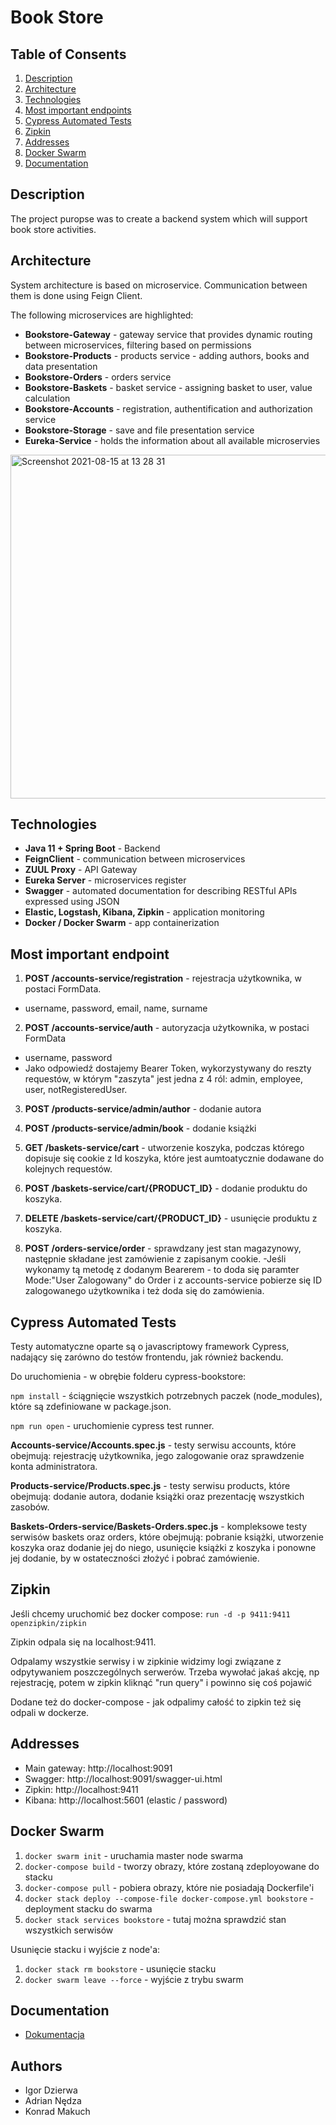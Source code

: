 # Book Store

## Table of Consents
1. [Description](#cel-oraz-architektura)
2. [Architecture](#architecture)
3. [Technologies](#technologie)
4. [Most important endpoints](#most-important-endpoints)
5. [Cypress Automated Tests](#cypress-automated-tests)
6. [Zipkin](#zipkin)
7. [Addresses](#addresses)
8. [Docker Swarm](#docker-swarm)
9. [Documentation](#documentation)

## Description
The project puropse was to create a backend system which will support book store activities.

## Architecture
System architecture is based on microservice. Communication between them is done using Feign Client.

The following microservices are highlighted:
- **Bookstore-Gateway** - gateway service that provides dynamic routing between microservices, filtering based on permissions 
- **Bookstore-Products** - products service - adding authors, books and data presentation
- **Bookstore-Orders** - orders service
- **Bookstore-Baskets** - basket service - assigning basket to user, value calculation
- **Bookstore-Accounts** - registration, authentification and authorization service
- **Bookstore-Storage** - save and file presentation service
- **Eureka-Service** - holds the information about all available microservies

<img width="550" alt="Screenshot 2021-08-15 at 13 28 31" src="https://user-images.githubusercontent.com/34041060/130590312-53528a03-4feb-4281-88b0-dadb29433364.png">

## Technologies
- **Java 11 + Spring Boot** - Backend
- **FeignClient** - communication between microservices
- **ZUUL Proxy** - API Gateway
- **Eureka Server** - microservices register
- **Swagger** - automated documentation for describing RESTful APIs expressed using JSON
- **Elastic, Logstash, Kibana, Zipkin** - application monitoring
- **Docker / Docker Swarm** - app containerization

## Most important endpoint
1. **POST /accounts-service/registration** - rejestracja użytkownika, w postaci FormData.
- username, password, email, name, surname

2. **POST /accounts-service/auth** - autoryzacja użytkownika, w postaci FormData
- username, password
- Jako odpowiedź dostajemy Bearer Token, wykorzystywany do reszty requestów, w którym "zaszyta" jest jedna z 4 ról: admin, employee, user, notRegisteredUser.
 
3. **POST /products-service/admin/author** - dodanie autora

4. **POST /products-service/admin/book** - dodanie książki

5. **GET /baskets-service/cart** - utworzenie koszyka, podczas którego dopisuje się cookie z Id koszyka, które jest aumtoatycznie dodawane do kolejnych requestów.

6. **POST /baskets-service/cart/{PRODUCT_ID}** - dodanie produktu do koszyka.

7. **DELETE /baskets-service/cart/{PRODUCT_ID}** - usunięcie produktu z koszyka.

8. **POST /orders-service/order** - sprawdzany jest stan magazynowy, następnie składane jest zamówienie z zapisanym cookie. 
-Jeśli wykonamy tą metodę z dodanym Bearerem - to doda się paramter Mode:"User Zalogowany" do Order i z accounts-service pobierze się ID zalogowanego użytkownika i też doda się do zamówienia.

## Cypress Automated Tests
Testy automatyczne oparte są o javascriptowy framework Cypress, nadający się zarówno do testów frontendu, jak również backendu.

Do uruchomienia - w obrębie folderu cypress-bookstore:

`npm install` - ściągnięcie wszystkich potrzebnych paczek (node_modules), które są zdefiniowane w package.json.

`npm run open` - uruchomienie cypress test runner.

**Accounts-service/Accounts.spec.js** - testy serwisu accounts, które obejmują: rejestrację użytkownika, jego zalogowanie oraz sprawdzenie konta administratora.

**Products-service/Products.spec.js** - testy serwisu products, które obejmują: dodanie autora, dodanie książki oraz prezentację wszystkich zasobów.

**Baskets-Orders-service/Baskets-Orders.spec.js** - kompleksowe testy serwisów baskets oraz orders, które obejmują: pobranie książki, utworzenie koszyka oraz dodanie jej do niego, usunięcie książki z koszyka i ponowne jej dodanie, by w ostateczności złożyć i pobrać zamówienie. 

## Zipkin
Jeśli chcemy uruchomić bez docker compose: `run -d -p 9411:9411 openzipkin/zipkin`

Zipkin odpala się na localhost:9411.

Odpalamy wszystkie serwisy i w zipkinie widzimy logi związane z odpytywaniem poszczególnych serwerów. Trzeba wywołać jakaś akcję, np rejestrację, potem w zipkin kliknąć "run query" i powinno się coś pojawić

Dodane też do docker-compose - jak odpalimy całość to zipkin też się odpali w dockerze.

## Addresses
- Main gateway: http://localhost:9091
- Swagger: http://localhost:9091/swagger-ui.html
- Zipkin: http://localhost:9411
- Kibana: http://localhost:5601 (elastic / password)

## Docker Swarm
1) `docker swarm init` - uruchamia master node swarma
2) `docker-compose build` - tworzy obrazy, które zostaną zdeployowane do stacku
3) `docker-compose pull` - pobiera obrazy, które nie posiadają Dockerfile'i
4) `docker stack deploy --compose-file docker-compose.yml bookstore` - deployment stacku do swarma
5) `docker stack services bookstore` - tutaj można sprawdzić stan wszystkich serwisów

Usunięcie stacku i wyjście z node'a:
1) `docker stack rm bookstore` - usunięcie stacku
2) `docker swarm leave --force` - wyjście z trybu swarm

## Documentation
- [Dokumentacja](https://github.com/igordzie97/bookStore/blob/main/Ksi%C4%99garnia%20internetowa%20-%20dokumentacja.pdf)

## Authors
- Igor Dzierwa
- Adrian Nędza
- Konrad Makuch
